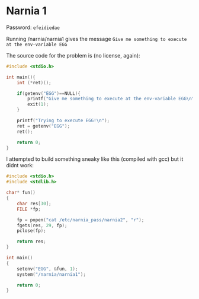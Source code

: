 # Narnia 1

Password: `efeidiedae`

Running /narnia/narnia1 gives the message `Give me something to execute at the env-variable EGG`

The source code for the problem is (no license, again):

```C
#include <stdio.h>

int main(){
    int (*ret)();

    if(getenv("EGG")==NULL){
        printf("Give me something to execute at the env-variable EGG\n");
        exit(1);
    }

    printf("Trying to execute EGG!\n");
    ret = getenv("EGG");
    ret();

    return 0;
}
```

I attempted to build something sneaky like this (compiled with gcc) but it didnt work:

```C
#include <stdio.h>
#include <stdlib.h>

char* fun()
{
    char res[30];
    FILE *fp;

    fp = popen("cat /etc/narnia_pass/narnia2", "r");
    fgets(res, 29, fp);
    pclose(fp);

    return res;
}

int main()
{
    setenv("EGG", &fun, 1);
    system("/narnia/narnia1");

    return 0;
}
```